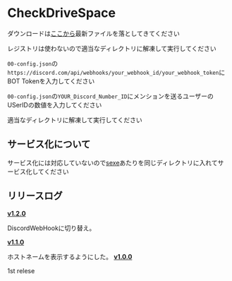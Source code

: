 # CheckDriveSpace
ダウンロードは[ここから](https://github.com/sakurayoru/CheckDriveSpace/releases/latest)最新ファイルを落としてきてください

レジストリは使わないので適当なディレクトリに解凍して実行してください

`00-config.json`の`https://discord.com/api/webhooks/your_webhook_id/your_webhook_token`にBOT Tokenを入力してください

`00-config.json`の`YOUR_Discord_Number_ID`にメンションを送るユーザーのUSerIDの数値を入力してください

適当なディレクトリに解凍して実行してください

## サービス化について
サービス化には対応していないので[sexe](https://www.nanshiki.co.jp/software/sexe.html)あたりを同じディレクトリに入れてサービス化してください

## リリースログ
__**[v1.2.0](https://github.com/sakurayoru/CheckDriveSpace/releases/tag/v1.2.0)**__

DiscordWebHookに切り替え。

__**[v1.1.0](https://github.com/sakurayoru/CheckDriveSpace/releases/tag/v1.1.0)**__

ホストネームを表示するようにした。
__**[v1.0.0](https://github.com/sakurayoru/CheckDriveSpace/releases/tag/v1.0.0)**__

1st relese
